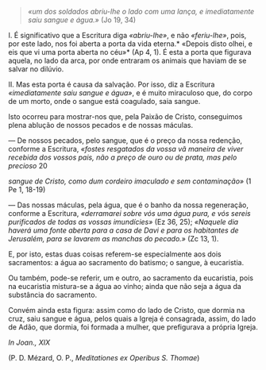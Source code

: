 
> *«um dos soldados abriu-lhe o lado com uma lança, e imediatamente saiu sangue e água.»* (Jo 19, 34)

I.  É significativo que a Escritura diga *«abriu-lhe»*, e não *«feriu-lhe»*, pois, por este lado, nos foi aberta a porta da vida eterna.* «Depois disto olhei, e eis que vi uma porta aberta no céu»* (Ap 4, 1). É esta a porta que figurava aquela, no lado da arca, por onde entraram os animais que haviam de se salvar no dilúvio.

II.  Mas esta porta é causa da salvação. Por isso, diz a Escritura *«imediatamente saiu sangue e água»*, e é muito miraculoso que, do corpo de um morto, onde o sangue está coagulado, saia sangue.

Isto ocorreu para mostrar-nos que, pela Paixão de Cristo, conseguimos plena ablução de nossos pecados e de nossas máculas.

— De nossos pecados, pelo sangue, que é o preço da nossa redenção, conforme a Escritura, *«fostes resgatados da vossa vã maneira de viver recebida dos vossos pais, não a preço de ouro ou de prata, mas pelo precioso* 20

 *sangue de Cristo, como dum cordeiro imaculado e sem contaminação»* (1 Pe 1, 18-19)

— Das nossas máculas, pela água, que é o banho da nossa regeneração, conforme a Escritura, *«derramarei sobre vós uma água pura, e vós sereis purificados de todas as vossas imundícies»* (Ez 36, 25); *«Naquele dia haverá uma fonte aberta para a casa de Davi e para os habitantes de Jerusalém, para se lavarem as manchas do pecado.»* (Zc 13, 1).

E, por isto, estas duas coisas referem-se especialmente aos dois sacramentos: a água ao sacramento do batismo; o sangue, à eucaristia.

Ou também, pode-se referir, um e outro, ao sacramento da eucaristia, pois na eucaristia mistura-se a água ao vinho; ainda que não seja a água da substância do sacramento.

Convém ainda esta figura: assim como do lado de Cristo, que dormia na cruz, saiu sangue e água, pelos quais a Igreja é consagrada, assim, do lado de Adão, que dormia, foi formada a mulher, que prefigurava a própria Igreja.

*In Joan., XIX*

(P. D. Mézard, O. P., *Meditationes ex Operibus S. Thomae*)

